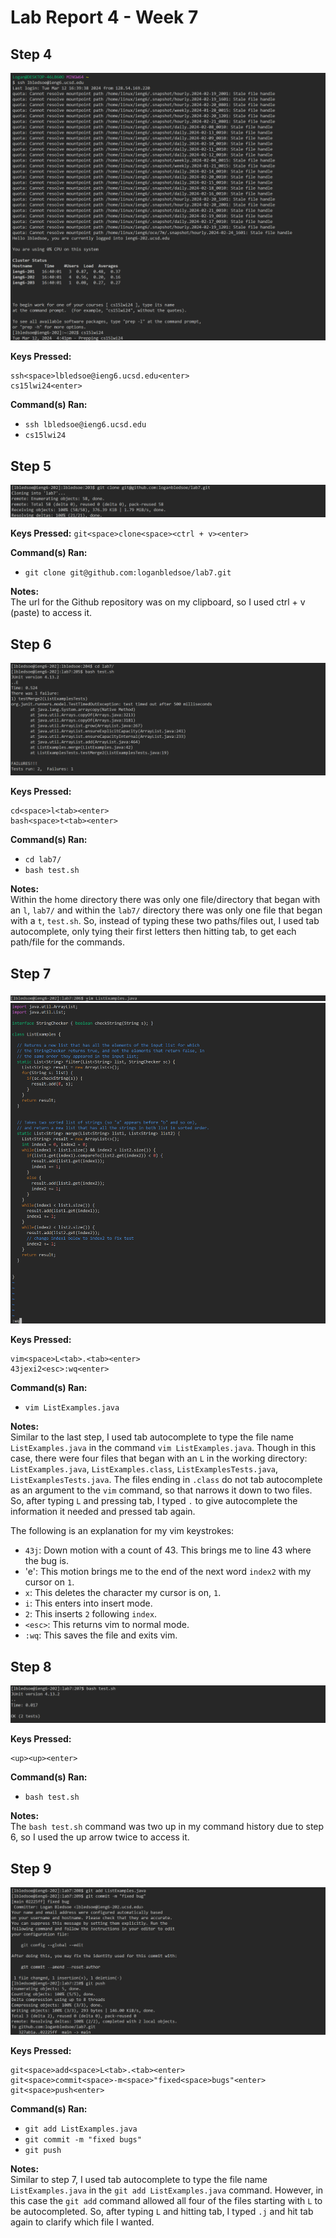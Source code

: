 # Lab Report 4 - Week 7

## Step 4
![screenshot of step 4](resources/lab-7/step4.png)

**Keys Pressed:**
```
ssh<space>lbledsoe@ieng6.ucsd.edu<enter>
cs15lwi24<enter>
```

**Command(s) Ran:**
- `ssh lbledsoe@ieng6.ucsd.edu`
- `cs15lwi24`

## Step 5
![screenshot of step 5](resources/lab-7/step5.png)

**Keys Pressed:**
`git<space>clone<space><ctrl + v><enter>`

**Command(s) Ran:**
- `git clone git@github.com:loganbledsoe/lab7.git`

**Notes:**<br>
The url for the Github repository was on my clipboard, so I used ctrl + v (paste) to access it.

## Step 6
![screenshot of step 6](resources/lab-7/step6.png)

**Keys Pressed:**
```
cd<space>l<tab><enter>
bash<space>t<tab><enter>
```

**Command(s) Ran:**
- `cd lab7/`
- `bash test.sh`

**Notes:**<br>
Within the home directory there was only one file/directory that began with an `l`, `lab7/` and within the `lab7/` directory there was only one file that began with a `t`, `test.sh`. So, instead of typing these two paths/files out, I used tab autocomplete, only tying their first letters then hitting tab, to get each path/file for the commands.

## Step 7
![first screenshot of step 7](resources/lab-7/step7_1.png)
![second screenshot of step 7](resources/lab-7/step7_2.png)

**Keys Pressed:**
```
vim<space>L<tab>.<tab><enter>
43jexi2<esc>:wq<enter>
```

**Command(s) Ran:**
- `vim ListExamples.java`

**Notes:**<br>
Similar to the last step, I used tab autocomplete to type the file name `ListExamples.java` in the command `vim ListExamples.java`. Though in this case, there were four files that began with an `L` in the working directory: `ListExamples.java`, `ListExamples.class`, `ListExamplesTests.java`, `ListExamplesTests.java`. The files ending in `.class` do not tab autocomplete as an argument to the `vim` command, so that narrows it down to two files. So, after typing `L` and pressing tab, I typed `.` to give autocomplete the information it needed and pressed tab again.

The following is an explanation for my vim keystrokes:
- `43j`: Down motion with a count of 43. This brings me to line 43 where the bug is.
- 'e': This motion brings me to the end of the next word `index2` with my cursor on `1`.
- `x`: This deletes the character my cursor is on, `1`.
- `i`: This enters into insert mode.
- `2`: This inserts `2` following `index`.
- `<esc>`: This returns vim to normal mode.
- `:wq`: This saves the file and exits vim.


## Step 8
![screenshot of step 8](resources/lab-7/step8.png)

**Keys Pressed:**
```
<up><up><enter>
```

**Command(s) Ran:**
- `bash test.sh`

**Notes:**<br>
The `bash test.sh` command was two up in my command history due to step 6, so I used the up arrow twice to access it.


## Step 9
![screenshot of step 9](resources/lab-7/step9.png)

**Keys Pressed:**
```
git<space>add<space>L<tab>.<tab><enter>
git<space>commit<space>-m<space>"fixed<space>bugs"<enter>
git<space>push<enter>
```

**Command(s) Ran:**
- `git add ListExamples.java`
- `git commit -m "fixed bugs"`
- `git push`

**Notes:**<br>
Similar to step 7, I used tab autocomplete to type the file name `ListExamples.java` in the `git add ListExamples.java` command.
However, in this case the `git add` command allowed all four of the files starting with `L` to be autocompleted.
So, after typing `L` and hitting tab, I typed `.j` and hit tab again to clarify which file I wanted.